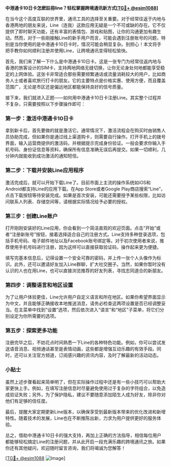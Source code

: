 **中港通卡10日卡怎麽註冊line？轻松掌握跨境通讯新方式[[TG💪+ @esim1088](https://t.me/s/esim1088)]**

在当今这个高度互联的世界里，通讯工具的选择至关重要。对于经常往返于内地与香港两地的朋友来说，Line（连我）这款应用无疑是一个不可或缺的存在。它不仅提供了即时聊天功能，还有丰富的表情包、游戏和贴图，让你的沟通更加有趣生动。然而，对于一些刚接触Line的新手用户而言，可能会遇到注册账号的问题，特别是当你使用的是中港通卡10日卡时，情况可能会稍显复杂。别担心！本文将手把手教你如何顺利注册并使用Line，让跨境通讯变得轻松愉快。

首先，我们来了解一下什么是中港通卡10日卡。这是一张专门为经常往返内地与香港的旅客设计的SIM卡，支持两地网络无缝切换，让你无论身处何地都能享受稳定的上网体验。这张卡非常适合那些需要频繁通话或流量消耗较大的用户，比如商务人士或者喜欢旅行打卡的朋友。它的主要特点是价格实惠、使用方便，而且覆盖范围广，无论是市区还是偏远地区都能保持良好的信号质量。

接下来，我们就进入正题——如何用中港通卡10日卡注册Line。其实整个过程并不复杂，只需要按照以下步骤操作即可：

### 第一步：激活中港通卡10日卡

拿到新卡后，首先要做的就是激活它。通常情况下，激活流程会在购买时由销售人员协助完成，但如果你是通过线上渠道购卡，则需要自行操作。打开手机上的拨号界面，输入运营商提供的激活码，并根据提示完成身份验证。一般会要求你输入手机号码、身份证信息等资料，确保所有信息准确无误后再提交。如果一切顺利，几分钟内就能收到成功激活的通知短信。

### 第二步：下载并安装Line应用程序

激活完成后，就可以开始下载Line了。目前市面上主流的操作系统如iOS和Android都支持Line的应用下载。在App Store或者Google Play商店搜索“Line”，点击下载按钮等待安装完成。如果是首次安装，可能还需要授予某些权限，比如访问联系人列表、存储空间等，请根据实际情况给予必要的授权。

### 第三步：创建Line账户

打开刚刚安装好的Line应用，你会看到一个简洁直观的欢迎页面。点击“开始”或者“注册新账号”按钮，接着选择适合自己的注册方式。Line支持多种登录选项，包括手机号码、电子邮件地址以及Facebook账号绑定等。对于初次使用者来说，推荐使用手机号码进行注册，因为这样可以直接获取验证码，操作起来更为便捷。

填写完基本信息后，记得设置一个安全可靠的密码，并上传一张个人头像作为标识。此外，还可以邀请好友加入Line群聊，扩大社交圈子。当然，如果你暂时没有认识的人也在用Line，也可以直接浏览推荐的好友列表，寻找志同道合的新朋友。

### 第四步：调整语言和地区设置

为了让用户体验更佳，Line允许用户自定义语言和所在地区。如果你希望界面显示为中文，并且能够正确接收本地推送消息，请务必检查这两项设置是否已经调整妥当。在主菜单中找到“设置”选项，然后依次进入“语言”和“地区”子菜单，将它们分别设定为你所需要的选项。

### 第五步：探索更多功能

注册完毕之后，不妨花点时间熟悉一下Line的各种特色功能。例如，你可以尝试发送语音消息、视频通话甚至是表情动画，这些都是增强互动乐趣的有效手段。同时，还可以关注官方频道，订阅感兴趣的资讯内容，及时了解最新的活动动态。

### 小贴士

虽然上述步骤看起来简单明了，但在实际操作过程中还是有一些小技巧可以帮助大家更快上手。例如，在填写注册信息时尽量避免使用过于复杂的字符组合，以免造成验证失败；另外，为了保护隐私，建议不要随意添加陌生人成为好友，除非你对他们有足够的信任度。

最后，提醒大家定期更新Line版本，以确保享受到最新版本带来的优化改进和新增特性。随着技术的发展，Line也在不断推陈出新，力求为用户提供更好的服务体验。

总之，借助中港通卡10日卡的强大支持，再加上正确的方法指导，相信每位用户都能够轻松搞定Line的注册问题，并从此开启一段充满乐趣的跨境通讯之旅。如果你还有其他疑问，欢迎随时留言咨询，我们将竭诚为您解答！

[[TG💪+ @esim1088](https://t.me/s/esim1088) ![Image](https://i.postimg.cc/4NQfJmqS/Snipaste-2025-05-13-00-14-12.png)]